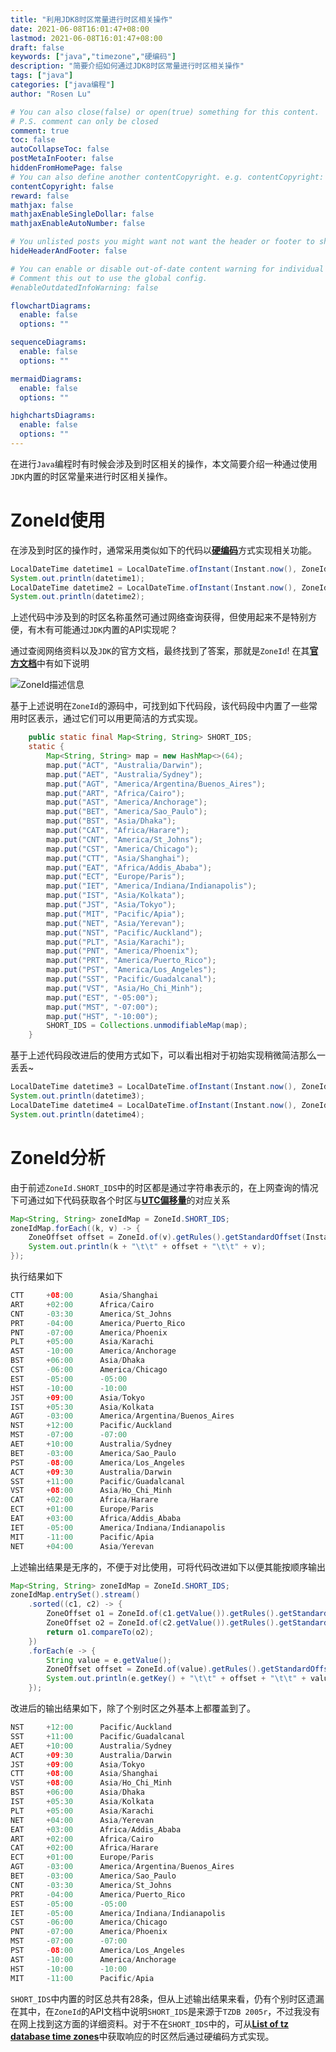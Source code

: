 ```yaml
---
title: "利用JDK8时区常量进行时区相关操作"
date: 2021-06-08T16:01:47+08:00
lastmod: 2021-06-08T16:01:47+08:00
draft: false
keywords: ["java","timezone","硬编码"]
description: "简要介绍如何通过JDK8时区常量进行时区相关操作"
tags: ["java"]
categories: ["java编程"]
author: "Rosen Lu"

# You can also close(false) or open(true) something for this content.
# P.S. comment can only be closed
comment: true
toc: false
autoCollapseToc: false
postMetaInFooter: false
hiddenFromHomePage: false
# You can also define another contentCopyright. e.g. contentCopyright: "This is another copyright."
contentCopyright: false
reward: false
mathjax: false
mathjaxEnableSingleDollar: false
mathjaxEnableAutoNumber: false

# You unlisted posts you might want not want the header or footer to show
hideHeaderAndFooter: false

# You can enable or disable out-of-date content warning for individual post.
# Comment this out to use the global config.
#enableOutdatedInfoWarning: false

flowchartDiagrams:
  enable: false
  options: ""

sequenceDiagrams: 
  enable: false
  options: ""

mermaidDiagrams: 
  enable: false
  options: ""

highchartsDiagrams: 
  enable: false
  options: ""
---
```


在进行`Java`编程时有时候会涉及到时区相关的操作，本文简要介绍一种通过使用`JDK`内置的时区常量来进行时区相关操作。

<!--more-->

# ZoneId使用

在涉及到时区的操作时，通常采用类似如下的代码以[**硬编码**](https://zh.wikipedia.org/zh-cn/%E5%AF%AB%E6%AD%BB)方式实现相关功能。

```java
LocalDateTime datetime1 = LocalDateTime.ofInstant(Instant.now(), ZoneId.of("Asia/Shanghai"));
System.out.println(datetime1);
LocalDateTime datetime2 = LocalDateTime.ofInstant(Instant.now(), ZoneId.of("America/Chicago"));
System.out.println(datetime2);
```

上述代码中涉及到的时区名称虽然可通过网络查询获得，但使用起来不是特别方便，有木有可能通过`JDK`内置的API实现呢？



通过查阅网络资料以及`JDK`的官方文档，最终找到了答案，那就是`ZoneId`! 在其[**官方文档**](https://docs.oracle.com/javase/8/docs/api/java/time/ZoneId.html)中有如下说明

![ZoneId描述信息](/blog_img/java-core/get-datetime-in-specific-timezone/zone-id-description.png "ZoneId描述信息")  

基于上述说明在`ZoneId`的源码中，可找到如下代码段，该代码段中内置了一些常用时区表示，通过它们可以用更简洁的方式实现。

```java
    public static final Map<String, String> SHORT_IDS;
    static {
        Map<String, String> map = new HashMap<>(64);
        map.put("ACT", "Australia/Darwin");
        map.put("AET", "Australia/Sydney");
        map.put("AGT", "America/Argentina/Buenos_Aires");
        map.put("ART", "Africa/Cairo");
        map.put("AST", "America/Anchorage");
        map.put("BET", "America/Sao_Paulo");
        map.put("BST", "Asia/Dhaka");
        map.put("CAT", "Africa/Harare");
        map.put("CNT", "America/St_Johns");
        map.put("CST", "America/Chicago");
        map.put("CTT", "Asia/Shanghai");
        map.put("EAT", "Africa/Addis_Ababa");
        map.put("ECT", "Europe/Paris");
        map.put("IET", "America/Indiana/Indianapolis");
        map.put("IST", "Asia/Kolkata");
        map.put("JST", "Asia/Tokyo");
        map.put("MIT", "Pacific/Apia");
        map.put("NET", "Asia/Yerevan");
        map.put("NST", "Pacific/Auckland");
        map.put("PLT", "Asia/Karachi");
        map.put("PNT", "America/Phoenix");
        map.put("PRT", "America/Puerto_Rico");
        map.put("PST", "America/Los_Angeles");
        map.put("SST", "Pacific/Guadalcanal");
        map.put("VST", "Asia/Ho_Chi_Minh");
        map.put("EST", "-05:00");
        map.put("MST", "-07:00");
        map.put("HST", "-10:00");
        SHORT_IDS = Collections.unmodifiableMap(map);
    }
```

基于上述代码段改进后的使用方式如下，可以看出相对于初始实现稍微简洁那么一丢丢~

```java
LocalDateTime datetime3 = LocalDateTime.ofInstant(Instant.now(), ZoneId.of(ZoneId.SHORT_IDS.get("CTT")));
System.out.println(datetime3);
LocalDateTime datetime4 = LocalDateTime.ofInstant(Instant.now(), ZoneId.of(ZoneId.SHORT_IDS.get("CST")));
System.out.println(datetime4);
```

# ZoneId分析

由于前述`ZoneId.SHORT_IDS`中的时区都是通过字符串表示的，在上网查询的情况下可通过如下代码获取各个时区与[**UTC偏移量**](https://zh.wikipedia.org/zh-cn/UTC%E5%81%8F%E7%A7%BB%E9%87%8F)的对应关系

```java
Map<String, String> zoneIdMap = ZoneId.SHORT_IDS;
zoneIdMap.forEach((k, v) -> {
    ZoneOffset offset = ZoneId.of(v).getRules().getStandardOffset(Instant.EPOCH);
    System.out.println(k + "\t\t" + offset + "\t\t" + v);
});
```

执行结果如下

```java
CTT		+08:00		Asia/Shanghai
ART		+02:00		Africa/Cairo
CNT		-03:30		America/St_Johns
PRT		-04:00		America/Puerto_Rico
PNT		-07:00		America/Phoenix
PLT		+05:00		Asia/Karachi
AST		-10:00		America/Anchorage
BST		+06:00		Asia/Dhaka
CST		-06:00		America/Chicago
EST		-05:00		-05:00
HST		-10:00		-10:00
JST		+09:00		Asia/Tokyo
IST		+05:30		Asia/Kolkata
AGT		-03:00		America/Argentina/Buenos_Aires
NST		+12:00		Pacific/Auckland
MST		-07:00		-07:00
AET		+10:00		Australia/Sydney
BET		-03:00		America/Sao_Paulo
PST		-08:00		America/Los_Angeles
ACT		+09:30		Australia/Darwin
SST		+11:00		Pacific/Guadalcanal
VST		+08:00		Asia/Ho_Chi_Minh
CAT		+02:00		Africa/Harare
ECT		+01:00		Europe/Paris
EAT		+03:00		Africa/Addis_Ababa
IET		-05:00		America/Indiana/Indianapolis
MIT		-11:00		Pacific/Apia
NET		+04:00		Asia/Yerevan
```

上述输出结果是无序的，不便于对比使用，可将代码改进如下以便其能按顺序输出

```java
Map<String, String> zoneIdMap = ZoneId.SHORT_IDS;
zoneIdMap.entrySet().stream()
    .sorted((c1, c2) -> {
        ZoneOffset o1 = ZoneId.of(c1.getValue()).getRules().getStandardOffset(Instant.EPOCH);
        ZoneOffset o2 = ZoneId.of(c2.getValue()).getRules().getStandardOffset(Instant.EPOCH);
        return o1.compareTo(o2);
    })
    .forEach(e -> {
        String value = e.getValue();
        ZoneOffset offset = ZoneId.of(value).getRules().getStandardOffset(Instant.EPOCH);
        System.out.println(e.getKey() + "\t\t" + offset + "\t\t" + value);
    });
```

改进后的输出结果如下，除了个别时区之外基本上都覆盖到了。

```java
NST		+12:00		Pacific/Auckland
SST		+11:00		Pacific/Guadalcanal
AET		+10:00		Australia/Sydney
ACT		+09:30		Australia/Darwin
JST		+09:00		Asia/Tokyo
CTT		+08:00		Asia/Shanghai
VST		+08:00		Asia/Ho_Chi_Minh
BST		+06:00		Asia/Dhaka
IST		+05:30		Asia/Kolkata
PLT		+05:00		Asia/Karachi
NET		+04:00		Asia/Yerevan
EAT		+03:00		Africa/Addis_Ababa
ART		+02:00		Africa/Cairo
CAT		+02:00		Africa/Harare
ECT		+01:00		Europe/Paris
AGT		-03:00		America/Argentina/Buenos_Aires
BET		-03:00		America/Sao_Paulo
CNT		-03:30		America/St_Johns
PRT		-04:00		America/Puerto_Rico
EST		-05:00		-05:00
IET		-05:00		America/Indiana/Indianapolis
CST		-06:00		America/Chicago
PNT		-07:00		America/Phoenix
MST		-07:00		-07:00
PST		-08:00		America/Los_Angeles
AST		-10:00		America/Anchorage
HST		-10:00		-10:00
MIT		-11:00		Pacific/Apia
```

`SHORT_IDS`中内置的时区总共有28条，但从上述输出结果来看，仍有个别时区遗漏在其中，在`ZoneId`的API文档中说明`SHORT_IDS`是来源于`TZDB 2005r`，不过我没有在网上找到这方面的详细资料。对于不在`SHORT_IDS`中的，可从[**List of tz database time zones**](https://en.wikipedia.org/wiki/List_of_tz_database_time_zones)中获取响应的时区然后通过硬编码方式实现。

